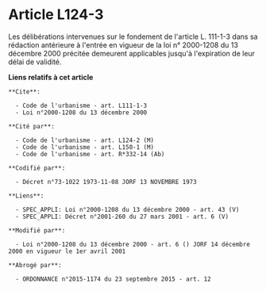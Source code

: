 # Article L124-3

Les délibérations intervenues sur le fondement de l'article L. 111-1-3 dans sa rédaction antérieure à l'entrée en vigueur de
la loi n° 2000-1208 du 13 décembre 2000 précitée demeurent applicables jusqu'à l'expiration de leur délai de validité.

**Liens relatifs à cet article**

	**Cite**:

	  - Code de l'urbanisme - art. L111-1-3
	  - Loi n°2000-1208 du 13 décembre 2000

	**Cité par**:

	  - Code de l'urbanisme - art. L124-2 (M)
	  - Code de l'urbanisme - art. L150-1 (M)
	  - Code de l'urbanisme - art. R*332-14 (Ab)

	**Codifié par**:

	  - Décret n°73-1022 1973-11-08 JORF 13 NOVEMBRE 1973

	**Liens**:

	  - SPEC_APPLI: Loi n°2000-1208 du 13 décembre 2000 - art. 43 (V)
	  - SPEC_APPLI: Décret n°2001-260 du 27 mars 2001 - art. 6 (V)

	**Modifié par**:

	  - Loi n°2000-1208 du 13 décembre 2000 - art. 6 () JORF 14 décembre 2000 en vigueur le 1er avril 2001

	**Abrogé par**:

	  - ORDONNANCE n°2015-1174 du 23 septembre 2015 - art. 12
